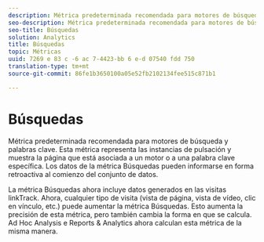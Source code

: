```yaml
---
description: Métrica predeterminada recomendada para motores de búsqueda y palabras clave. Esta métrica representa las instancias de pulsación y muestra la página que está asociada a un motor o a una palabra clave específica. Los datos de la métrica Búsquedas pueden informarse en forma retroactiva al comienzo del conjunto de datos.
seo-description: Métrica predeterminada recomendada para motores de búsqueda y palabras clave. Esta métrica representa las instancias de pulsación y muestra la página que está asociada a un motor o a una palabra clave específica. Los datos de la métrica Búsquedas pueden informarse en forma retroactiva al comienzo del conjunto de datos.
seo-title: Búsquedas
solution: Analytics
title: Búsquedas
topic: Métricas
uuid: 7269 e 83 c -6 ac 7-4423-bb 6 e-d 07540 fdd 750
translation-type: tm+mt
source-git-commit: 86fe1b3650100a05e52fb2102134fee515c871b1

---
```



# Búsquedas

Métrica predeterminada recomendada para motores de búsqueda y palabras clave. Esta métrica representa las instancias de pulsación y muestra la página que está asociada a un motor o a una palabra clave específica. Los datos de la métrica Búsquedas pueden informarse en forma retroactiva al comienzo del conjunto de datos.

La métrica Búsquedas ahora incluye datos generados en las visitas linkTrack. Ahora, cualquier tipo de visita (vista de página, vista de vídeo, clic en vínculo, etc.) puede aumentar la métrica Búsquedas. Esto aumenta la precisión de esta métrica, pero también cambia la forma en que se calcula. Ad Hoc Analysis e Reports &amp; Analytics ahora calculan esta métrica de la misma manera.
